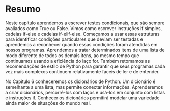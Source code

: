 # Resumo

Neste capítulo aprendemos a escrever testes condicionais, que são sempre
avaliados como True ou False. Vimos como escrever instruções if simples,
cadeias if-else e cadeias if-elif-else. Começamos a usar essas estruturas
para identificar condições particulares que deviam ser testadas e
aprendemos a reconhecer quando essas condições foram atendidas em
nossos programas. Aprendemos a tratar determinados itens de uma lista de
modo diferente de todos os demais itens, ao mesmo tempo que
continuamos usando a eficiência do laço for. Também retomamos as
recomendações de estilo de Python para garantir que seus programas cada
vez mais complexos continuem relativamente fáceis de ler e de entender.

No Capítulo 6 conheceremos os dicionários de Python. Um dicionário é
semelhante a uma lista, mas permite conectar informações. Aprenderemos
a criar dicionários, percorrê-los com laços e usá-los em conjunto com listas
e instruções if. Conhecer os dicionários permitirá modelar uma variedade
ainda maior de situações do mundo real.